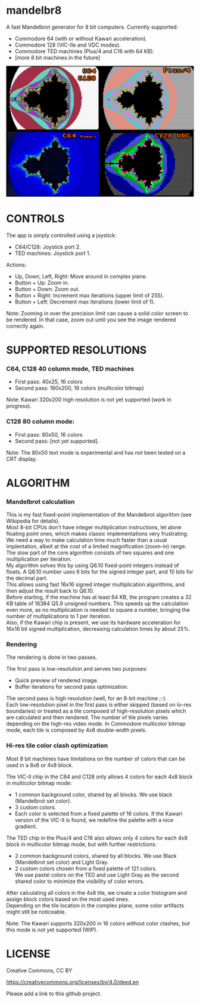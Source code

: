 # mandelbr8
A fast Mandelbrot generator for 8 bit computers.
Currently supported:
- Commodore 64 (with or without Kawari acceleration).
- Commodore 128 (VIC-IIe and VDC modes).
- Commodore TED machines (Plus/4 and C16 with 64 KB).
- [more 8 bit machines in the future]

![screenshots](media/mandel8-20241120.jpg)

# CONTROLS

The app is simply controlled using a joystick:
- C64/C128: Joystick port 2.
- TED machines: Joystick port 1.

Actions:
- Up, Down, Left, Right: Move around in complex plane.
- Button + Up: Zoom in.
- Button + Down: Zoom out.
- Button + Right: Increment max iterations (upper limit of 255).
- Button + Left: Decrement max iterations (lower limit of 1).

Note: Zooming in over the precision limit can cause a solid color screen to be rendered. In that case, zoom out until you see the image rendered correctly again.

# SUPPORTED RESOLUTIONS

### C64, C128 40 column mode, TED machines
- First pass: 40x25, 16 colors
- Second pass: 160x200, 16 colors (multicolor bitmap)

Note: Kawari 320x200 high resolution is not yet supported (work in progress).

### C128 80 column mode:
- First pass: 80x50, 16 colors
- Second pass: [not yet supported].

Note: The 80x50 text mode is experimental and has not been tested on a CRT display.

# ALGORITHM

### Mandelbrot calculation
This is my fast fixed-point implementation of the Mandelbrot algorithm (see Wikipedia for details).  
Most 8-bit CPUs don't have integer multiplication instructions, let alone floating point ones, which makes classic implementations very frustrating.  
We need a way to make calculation time much faster than a usual implentation, albeit at the cost of a limited magnification (zoom-in) range. 
The slow part of the core algorithm consists of two squares and one multiplication per iteration.  
My algorithm solves this by using Q6.10 fixed-point integers instead of floats. A Q6.10 number uses 6 bits for the signed integer part, and 10 bits for the decimal part.  
This allows using fast 16x16 signed integer multiplication algorithms, and then adjust the result back to Q6.10.  
Before starting, if the machine has at least 64 KB, the program creates a 32 KB table of 16384 Q5.9 unsigned numbers. This speeds up the calculation even more, as no multiplication is needed to square a number, bringing the number of multiplications to 1 per iteration.  
Also, if the Kawari chip is present, we use its hardware acceleration for 16x16 bit signed multiplication, decreasing calculation times by about 25%.

### Rendering

The rendering is done in two passes.

The first pass is low-resolution and serves two purposes:
- Quick preview of rendered image.
- Buffer iterations for second pass optimization.

The second pass is high resolution (well, for an 8-bit machine ;-).  
Each low-resolution pixel in the first pass is either skipped (based on lo-res boundaries) or treated as a tile composed of high-resolution pixels which are calculated and then rendered.
The number of tile pixels varies depending on the high-res video mode. In Commodore multicolor bitmap mode, each tile is composed by 4x8 double-width pixels.

### Hi-res tile color clash optimization

Most 8 bit machines have limitations on the number of colors that can be used in a 8x8 or 4x8 block.  

The VIC-II chip in the C64 and C128 only allows 4 colors for each 4x8 block in multicolor bitmap mode:
- 1 common background color, shared by all blocks. We use black (Mandelbrot set color).
- 3 custom colors.
- Each color is selected from a fixed palette of 16 colors. If the Kawari version of the VIC-II is found, we redefine the palette with a nice gradient.

The TED chip in the Plus/4 and C16 also allows only 4 colors for each 4x8 block in multicolor bitmap mode, but with further restrictions:
- 2 common background colors, shared by all blocks. We use Black (Mandelbrot set color) and Light Gray.
- 2 custom colors chosen from a fixed palette of 121 colors.  
We use pastel colors on the TED and use Light Gray as the second shared color to minimize the visibility of color errors.

After calculating all colors in the 4x8 tile, we create a color histogram and assign block colors based on the most used ones.  
Depending on the tile location in the complex plane, some color artifacts might still be noticeable.

Note: The Kawari supports 320x200 in 16 colors without color clashes, but this mode is not yet supported (WIP).

# LICENSE

Creative Commons, CC BY

https://creativecommons.org/licenses/by/4.0/deed.en

Please add a link to this github project.

